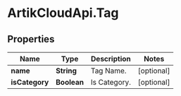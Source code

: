 # ArtikCloudApi.Tag

## Properties
Name | Type | Description | Notes
------------ | ------------- | ------------- | -------------
**name** | **String** | Tag Name. | [optional] 
**isCategory** | **Boolean** | Is Category. | [optional] 


